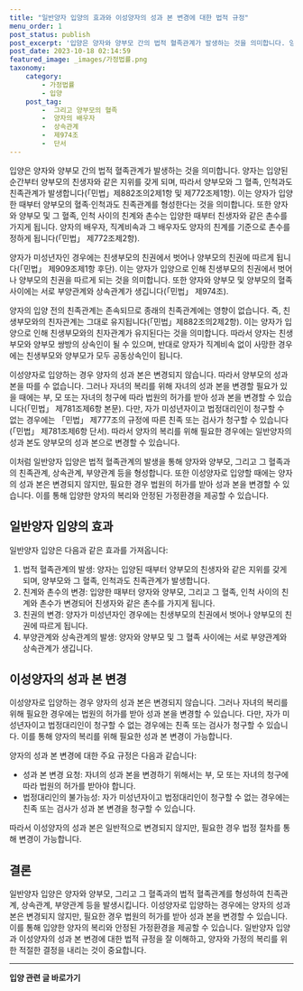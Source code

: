 ```yaml
---
title: "일반양자 입양의 효과와 이성양자의 성과 본 변경에 대한 법적 규정"
menu_order: 1
post_status: publish
post_excerpt: '입양은 양자와 양부모 간의 법적 혈족관계가 발생하는 것을 의미합니다. 양자는 입양된 순간부터 양부모의 친생자와 같은 지위를 갖게 되며, 따라서 양부모와 그 혈족, 인척과도 친족관계가 발생합니다  민법 제882조의2제1항 및 제772조제1항 . 이는 양자가 입양한 때부터 양부모의 혈족 인척과도 친족관계를 형성한다는 것을 의미합니다. 또한 양자와 양부모 및 그 혈족, 인척 사이의 친계와 촌수는 입양한 때부터 친생자와 같은 촌수를 가지게 됩니다. 양자의 배우자, 직계비속과 그 배우자도 양자의 친계를 기준으로 촌수를 정하게 됩니다  민법  제772조제2항 .'
post_date: 2023-10-18 02:14:59
featured_image: _images/가정법률.png
taxonomy:
    category:
        - 가정법률
        - 입양
    post_tag:
        -  그리고 양부모의 혈족
        -  양자의 배우자
        -  상속관계
        -  제974조
        -  단서
---
```



입양은 양자와 양부모 간의 법적 혈족관계가 발생하는 것을 의미합니다. 양자는 입양된 순간부터 양부모의 친생자와 같은 지위를 갖게 되며, 따라서 양부모와 그 혈족, 인척과도 친족관계가 발생합니다(「민법」제882조의2제1항 및 제772조제1항). 이는 양자가 입양한 때부터 양부모의 혈족·인척과도 친족관계를 형성한다는 것을 의미합니다. 또한 양자와 양부모 및 그 혈족, 인척 사이의 친계와 촌수는 입양한 때부터 친생자와 같은 촌수를 가지게 됩니다. 양자의 배우자, 직계비속과 그 배우자도 양자의 친계를 기준으로 촌수를 정하게 됩니다(「민법」 제772조제2항).

양자가 미성년자인 경우에는 친생부모의 친권에서 벗어나 양부모의 친권에 따르게 됩니다(「민법」 제909조제1항 후단). 이는 양자가 입양으로 인해 친생부모의 친권에서 벗어나 양부모의 친권을 따르게 되는 것을 의미합니다. 또한 양자와 양부모 및 양부모의 혈족 사이에는 서로 부양관계와 상속관계가 생깁니다(「민법」 제974조).

양자의 입양 전의 친족관계는 존속되므로 종래의 친족관계에는 영향이 없습니다. 즉, 친생부모와의 친자관계는 그대로 유지됩니다(「민법」제882조의2제2항). 이는 양자가 입양으로 인해 친생부모와의 친자관계가 유지된다는 것을 의미합니다. 따라서 양자는 친생부모와 양부모 쌍방의 상속인이 될 수 있으며, 반대로 양자가 직계비속 없이 사망한 경우에는 친생부모와 양부모가 모두 공동상속인이 됩니다.

이성양자로 입양하는 경우 양자의 성과 본은 변경되지 않습니다. 따라서 양부모의 성과 본을 따를 수 없습니다. 그러나 자녀의 복리를 위해 자녀의 성과 본을 변경할 필요가 있을 때에는 부, 모 또는 자녀의 청구에 따라 법원의 허가를 받아 성과 본을 변경할 수 있습니다(「민법」 제781조제6항 본문). 다만, 자가 미성년자이고 법정대리인이 청구할 수 없는 경우에는 「민법」 제777조의 규정에 따른 친족 또는 검사가 청구할 수 있습니다(「민법」 제781조제6항 단서). 따라서 양자의 복리를 위해 필요한 경우에는 일반양자의 성과 본도 양부모의 성과 본으로 변경할 수 있습니다.

이처럼 일반양자 입양은 법적 혈족관계의 발생을 통해 양자와 양부모, 그리고 그 혈족과의 친족관계, 상속관계, 부양관계 등을 형성합니다. 또한 이성양자로 입양할 때에는 양자의 성과 본은 변경되지 않지만, 필요한 경우 법원의 허가를 받아 성과 본을 변경할 수 있습니다. 이를 통해 입양한 양자의 복리와 안정된 가정환경을 제공할 수 있습니다.

## 일반양자 입양의 효과

일반양자 입양은 다음과 같은 효과를 가져옵니다:

1. 법적 혈족관계의 발생: 양자는 입양된 때부터 양부모의 친생자와 같은 지위를 갖게 되며, 양부모와 그 혈족, 인척과도 친족관계가 발생합니다.
2. 친계와 촌수의 변경: 입양한 때부터 양자와 양부모, 그리고 그 혈족, 인척 사이의 친계와 촌수가 변경되어 친생자와 같은 촌수를 가지게 됩니다.
3. 친권의 변경: 양자가 미성년자인 경우에는 친생부모의 친권에서 벗어나 양부모의 친권에 따르게 됩니다.
4. 부양관계와 상속관계의 발생: 양자와 양부모 및 그 혈족 사이에는 서로 부양관계와 상속관계가 생깁니다.

## 이성양자의 성과 본 변경

이성양자로 입양하는 경우 양자의 성과 본은 변경되지 않습니다. 그러나 자녀의 복리를 위해 필요한 경우에는 법원의 허가를 받아 성과 본을 변경할 수 있습니다. 다만, 자가 미성년자이고 법정대리인이 청구할 수 없는 경우에는 친족 또는 검사가 청구할 수 있습니다. 이를 통해 양자의 복리를 위해 필요한 성과 본 변경이 가능합니다.

양자의 성과 본 변경에 대한 주요 규정은 다음과 같습니다:

- 성과 본 변경 요청: 자녀의 성과 본을 변경하기 위해서는 부, 모 또는 자녀의 청구에 따라 법원의 허가를 받아야 합니다.
- 법정대리인의 불가능성: 자가 미성년자이고 법정대리인이 청구할 수 없는 경우에는 친족 또는 검사가 성과 본 변경을 청구할 수 있습니다.

따라서 이성양자의 성과 본은 일반적으로 변경되지 않지만, 필요한 경우 법정 절차를 통해 변경이 가능합니다.

## 결론

일반양자 입양은 양자와 양부모, 그리고 그 혈족과의 법적 혈족관계를 형성하여 친족관계, 상속관계, 부양관계 등을 발생시킵니다. 이성양자로 입양하는 경우에는 양자의 성과 본은 변경되지 않지만, 필요한 경우 법원의 허가를 받아 성과 본을 변경할 수 있습니다. 이를 통해 입양한 양자의 복리와 안정된 가정환경을 제공할 수 있습니다. 일반양자 입양과 이성양자의 성과 본 변경에 대한 법적 규정을 잘 이해하고, 양자와 가정의 복리를 위한 적절한 결정을 내리는 것이 중요합니다.
<!-- wp:separator -->
<hr class="wp-block-separator has-alpha-channel-opacity"/>
<!-- /wp:separator -->

<!-- wp:group {"backgroundColor":"base","layout":{"type":"constrained"}} -->
<div class="wp-block-group has-base-background-color has-background"><!-- wp:paragraph {"align":"center","fontSize":"medium"} -->
<p class="has-text-align-center has-large-font-size"><strong>입양 관련 글 바로가기</strong></p>
<!-- /wp:paragraph -->


<!-- wp:latest-posts
{"categories":[{"id":1407,"count":19,"description":"","link":"https://uknowlaw.com/category/%ec%9e%85%ec%96%91/","name":"입양","slug":"입양","taxonomy":"category","parent":0,"meta":[],"_links":{"self":[{"href":"https://uknowlaw.com/wp-json/wp/v2/categories/1407"}],"collection":[{"href":"https://uknowlaw.com/wp-json/wp/v2/categories"}],"about":[{"href":"https://uknowlaw.com/wp-json/wp/v2/taxonomies/category"}],"wp:post_type":[{"href":"https://uknowlaw.com/wp-json/wp/v2/posts?categories=1407"}],"curies":[{"name":"wp","href":"https://api.w.org/{rel}","templated":true}]}}],"postsToShow":100,"excerptLength":28,"postLayout":"grid","columns":2,"featuredImageAlign":"left","featuredImageSizeSlug":"large","fontSize":"small"} /--></div>
<!-- /wp:group -->